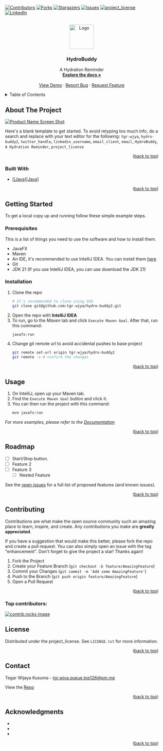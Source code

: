 <!-- Improved compatibility of back to top link: See: https://github.com/othneildrew/Best-README-Template/pull/73 -->
<a id="readme-top"></a>
<!--
*** Thanks for checking out the Best-README-Template. If you have a suggestion
*** that would make this better, please fork the repo and create a pull request
*** or simply open an issue with the tag "enhancement".
*** Don't forget to give the project a star!
*** Thanks again! Now go create something AMAZING! :D
-->



<!-- PROJECT SHIELDS -->
<!--
*** I'm using markdown "reference style" links for readability.
*** Reference links are enclosed in brackets [ ] instead of parentheses ( ).
*** See the bottom of this document for the declaration of the reference variables
*** for contributors-url, forks-url, etc. This is an optional, concise syntax you may use.
*** https://www.markdownguide.org/basic-syntax/#reference-style-links
-->
[![Contributors][contributors-shield]][contributors-url]
[![Forks][forks-shield]][forks-url]
[![Stargazers][stars-shield]][stars-url]
[![Issues][issues-shield]][issues-url]
[![project_license][license-shield]][license-url]
[![LinkedIn][linkedin-shield]][linkedin-url]



<!-- PROJECT LOGO -->
<br />
<div align="center">
  <a href="https://github.com/tgr-wjya/hydro-buddy2">
    <img src="images/logo.png" alt="Logo" width="80" height="80">
  </a>

<h3 align="center">HydroBuddy</h3>

  <p align="center">
    A Hydration Reminder
    <br />
    <a href="https://github.com/tgr-wjya/hydro-buddy2"><strong>Explore the docs »</strong></a>
    <br />
    <br />
    <a href="https://github.com/tgr-wjya/hydro-buddy2">View Demo</a>
    &middot;
    <a href="https://github.com/tgr-wjya/hydro-buddy2/issues/new?labels=bug&template=bug-report---.md">Report Bug</a>
    &middot;
    <a href="https://github.com/tgr-wjya/hydro-buddy2/issues/new?labels=enhancement&template=feature-request---.md">Request Feature</a>
  </p>
</div>



<!-- TABLE OF CONTENTS -->
<details>
  <summary>Table of Contents</summary>
  <ol>
    <li>
      <a href="#about-the-project">About The Project</a>
      <ul>
        <li><a href="#built-with">Built With</a></li>
      </ul>
    </li>
    <li>
      <a href="#getting-started">Getting Started</a>
      <ul>
        <li><a href="#prerequisites">Prerequisites</a></li>
        <li><a href="#installation">Installation</a></li>
      </ul>
    </li>
    <li><a href="#usage">Usage</a></li>
    <li><a href="#roadmap">Roadmap</a></li>
    <li><a href="#contributing">Contributing</a></li>
    <li><a href="#license">License</a></li>
    <li><a href="#contact">Contact</a></li>
    <li><a href="#acknowledgments">Acknowledgments</a></li>
  </ol>
</details>



<!-- ABOUT THE PROJECT -->
## About The Project

[![Product Name Screen Shot][product-screenshot]](https://example.com)

Here's a blank template to get started. To avoid retyping too much info, do a search and replace with your text editor for the following: `tgr-wjya`, `hydro-buddy2`, `twitter_handle`, `linkedin_username`, `email_client`, `email`, `HydroBuddy`, `A Hydration Reminder`, `project_license`

<p align="right">(<a href="#readme-top">back to top</a>)</p>



### Built With

* [![Java][Java]][Java-url]


<p align="right">(<a href="#readme-top">back to top</a>)</p>



<!-- GETTING STARTED -->
## Getting Started

To get a local copy up and running follow these simple example steps.

### Prerequisites

This is a list of things you need to use the software and how to install them.
* JavaFX
* Maven
* An IDE, it's recommended to use IntelliJ IDEA. You can install them [here](https://www.jetbrains.com/idea/)
* Git
* JDK 21 (If you use IntelliJ IDEA, you can use download the JDK 21)

### Installation

1. Clone the repo
   ```sh
   # It's recommended to clone using SSH
   git clone git@github.com:tgr-wjya/hydro-buddy2.git
   ```
2. Open the repo with **IntelliJ IDEA**
3. To run, go to the *Maven* tab and click `Execute Maven Goal`. After that, run this command:
   ```sh
   javafx:run
   ```
3. Change git remote url to avoid accidental pushes to base project
   ```sh
   git remote set-url origin tgr-wjya/hydro-buddy2
   git remote -v # confirm the changes
   ```

<p align="right">(<a href="#readme-top">back to top</a>)</p>



<!-- USAGE EXAMPLES -->
## Usage

1. On IntelliJ, open up your Maven tab.
2. Find the `Execute Maven Goal` button and click it.
2. You can then run the project with this command:
    ```bash
    mvn javafx:run
    ```

_For more examples, please refer to the [Documentation](https://example.com)_

<p align="right">(<a href="#readme-top">back to top</a>)</p>


<!-- ROADMAP -->
## Roadmap

- [ ] Start/Stop button.
- [ ] Feature 2
- [ ] Feature 3
    - [ ] Nested Feature

See the [open issues](https://github.com/tgr-wjya/hydro-buddy2/issues) for a full list of proposed features (and known issues).

<p align="right">(<a href="#readme-top">back to top</a>)</p>



<!-- CONTRIBUTING -->
## Contributing

Contributions are what make the open source community such an amazing place to learn, inspire, and create. Any contributions you make are **greatly appreciated**.

If you have a suggestion that would make this better, please fork the repo and create a pull request. You can also simply open an issue with the tag "enhancement".
Don't forget to give the project a star! Thanks again!

1. Fork the Project
2. Create your Feature Branch (`git checkout -b feature/AmazingFeature`)
3. Commit your Changes (`git commit -m 'Add some AmazingFeature'`)
4. Push to the Branch (`git push origin feature/AmazingFeature`)
5. Open a Pull Request

<p align="right">(<a href="#readme-top">back to top</a>)</p>

### Top contributors:

<a href="https://github.com/tgr-wjya/hydro-buddy2/graphs/contributors">
  <img src="https://contrib.rocks/image?repo=tgr-wjya/hydro-buddy2" alt="contrib.rocks image" />
</a>



<!-- LICENSE -->
## License

Distributed under the project_license. See `LICENSE.txt` for more information.

<p align="right">(<a href="#readme-top">back to top</a>)</p>



<!-- CONTACT -->
## Contact

Tegar Wijaya Kusuma - tgr.wjya.queue.top126@pm.me

View the [Repo](https://github.com/tgr-wjya/hydro-buddy2)

<p align="right">(<a href="#readme-top">back to top</a>)</p>



<!-- ACKNOWLEDGMENTS -->
## Acknowledgments

* []()
* []()
* []()

<p align="right">(<a href="#readme-top">back to top</a>)</p>



<!-- MARKDOWN LINKS & IMAGES -->
<!-- https://www.markdownguide.org/basic-syntax/#reference-style-links -->
[contributors-shield]: https://img.shields.io/github/contributors/tgr-wjya/hydro-buddy2.svg?style=for-the-badge
[contributors-url]: https://github.com/tgr-wjya/hydro-buddy2/graphs/contributors
[forks-shield]: https://img.shields.io/github/forks/tgr-wjya/hydro-buddy2.svg?style=for-the-badge
[forks-url]: https://github.com/tgr-wjya/hydro-buddy2/network/members
[stars-shield]: https://img.shields.io/github/stars/tgr-wjya/hydro-buddy2.svg?style=for-the-badge
[stars-url]: https://github.com/tgr-wjya/hydro-buddy2/stargazers
[issues-shield]: https://img.shields.io/github/issues/tgr-wjya/hydro-buddy2.svg?style=for-the-badge
[issues-url]: https://github.com/tgr-wjya/hydro-buddy2/issues
[license-shield]: https://img.shields.io/github/license/tgr-wjya/hydro-buddy2.svg?style=for-the-badge
[license-url]: https://github.com/tgr-wjya/hydro-buddy2/blob/master/LICENSE.txt
[linkedin-shield]: https://img.shields.io/badge/-LinkedIn-black.svg?style=for-the-badge&logo=linkedin&colorB=555
[linkedin-url]: https://linkedin.com/in/linkedin_username
[product-screenshot]: images/screenshot.png
<!-- Shields.io badges. You can a comprehensive list with many more badges at: https://github.com/inttter/md-badges -->
[Next.js]: https://img.shields.io/badge/next.js-000000?style=for-the-badge&logo=nextdotjs&logoColor=white
[Next-url]: https://nextjs.org/
[Java-url]: https://adoptium.net/
